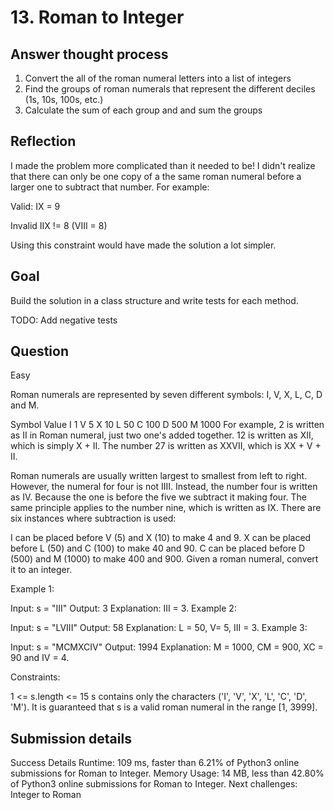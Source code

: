 # 13. Roman to Integer

## Answer thought process

1. Convert the all of the roman numeral letters into a list of integers
2. Find the groups of roman numerals that represent the different deciles (1s, 10s, 100s, etc.)
3. Calculate the sum of each group and and sum the groups

## Reflection

I made the problem more complicated than it needed to be! I didn't realize that there can only be one copy of a the same roman numeral before a larger one to subtract that number. For example:

Valid: IX = 9

Invalid IIX != 8 (VIII = 8)

Using this constraint would have made the solution a lot simpler.

## Goal

Build the solution in a class structure and write tests for each method.

TODO: Add negative tests

## Question

Easy

Roman numerals are represented by seven different symbols: I, V, X, L, C, D and M.

Symbol       Value
I             1
V             5
X             10
L             50
C             100
D             500
M             1000
For example, 2 is written as II in Roman numeral, just two one's added together. 12 is written as XII, which is simply X + II. The number 27 is written as XXVII, which is XX + V + II.

Roman numerals are usually written largest to smallest from left to right. However, the numeral for four is not IIII. Instead, the number four is written as IV. Because the one is before the five we subtract it making four. The same principle applies to the number nine, which is written as IX. There are six instances where subtraction is used:

I can be placed before V (5) and X (10) to make 4 and 9. 
X can be placed before L (50) and C (100) to make 40 and 90. 
C can be placed before D (500) and M (1000) to make 400 and 900.
Given a roman numeral, convert it to an integer.

 

Example 1:

Input: s = "III"
Output: 3
Explanation: III = 3.
Example 2:

Input: s = "LVIII"
Output: 58
Explanation: L = 50, V= 5, III = 3.
Example 3:

Input: s = "MCMXCIV"
Output: 1994
Explanation: M = 1000, CM = 900, XC = 90 and IV = 4.
 

Constraints:

1 <= s.length <= 15
s contains only the characters ('I', 'V', 'X', 'L', 'C', 'D', 'M').
It is guaranteed that s is a valid roman numeral in the range [1, 3999].

## Submission details

Success
Details 
Runtime: 109 ms, faster than 6.21% of Python3 online submissions for Roman to Integer.
Memory Usage: 14 MB, less than 42.80% of Python3 online submissions for Roman to Integer.
Next challenges:
Integer to Roman